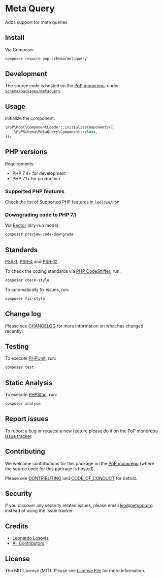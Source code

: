 # Meta Query

<!--
[![Build Status][ico-travis]][link-travis]
[![Quality Score][ico-code-quality]][link-code-quality]
[![Software License][ico-license]](LICENSE.md)
[![Latest Version on Packagist][ico-version]][link-packagist]
[![Coverage Status][ico-scrutinizer]][link-scrutinizer]
[![Total Downloads][ico-downloads]][link-downloads]
-->

Adds support for meta queries

## Install

Via Composer

``` bash
composer require pop-schema/metaquery
```

## Development

The source code is hosted on the [PoP monorepo](https://github.com/leoloso/PoP), under [`Schema/packages/metaquery`](https://github.com/leoloso/PoP/tree/master/layers/Schema/packages/metaquery).

## Usage

Initialize the component:

``` php
\PoP\Root\ComponentLoader::initializeComponents([
    \PoPSchema\MetaQuery\Component::class,
]);
```

## PHP versions

Requirements:

- PHP 7.4+ for development
- PHP 7.1+ for production

### Supported PHP features

Check the list of [Supported PHP features in `leoloso/PoP`](https://github.com/leoloso/PoP/#supported-php-features)

### Downgrading code to PHP 7.1

Via [Rector](https://github.com/rectorphp/rector) (dry-run mode):

```bash
composer preview-code-downgrade
```

## Standards

[PSR-1](https://www.php-fig.org/psr/psr-1), [PSR-4](https://www.php-fig.org/psr/psr-4) and [PSR-12](https://www.php-fig.org/psr/psr-12).

To check the coding standards via [PHP CodeSniffer](https://github.com/squizlabs/PHP_CodeSniffer), run:

``` bash
composer check-style
```

To automatically fix issues, run:

``` bash
composer fix-style
```

## Change log

Please see [CHANGELOG](CHANGELOG.md) for more information on what has changed recently.

## Testing

To execute [PHPUnit](https://phpunit.de/), run:

``` bash
composer test
```

## Static Analysis

To execute [PHPStan](https://github.com/phpstan/phpstan), run:

``` bash
composer analyse
```

## Report issues

To report a bug or request a new feature please do it on the [PoP monorepo issue tracker](https://github.com/leoloso/PoP/issues).

## Contributing

We welcome contributions for this package on the [PoP monorepo](https://github.com/leoloso/PoP) (where the source code for this package is hosted).

Please see [CONTRIBUTING](CONTRIBUTING.md) and [CODE_OF_CONDUCT](CODE_OF_CONDUCT.md) for details.

## Security

If you discover any security related issues, please email leo@getpop.org instead of using the issue tracker.

## Credits

- [Leonardo Losoviz][link-author]
- [All Contributors][link-contributors]

## License

The MIT License (MIT). Please see [License File](LICENSE.md) for more information.

[ico-version]: https://img.shields.io/packagist/v/pop-schema/metaquery.svg?style=flat-square
[ico-license]: https://img.shields.io/badge/license-MIT-brightgreen.svg?style=flat-square
[ico-travis]: https://img.shields.io/travis/pop-schema/metaquery/master.svg?style=flat-square
[ico-scrutinizer]: https://img.shields.io/scrutinizer/coverage/g/pop-schema/metaquery.svg?style=flat-square
[ico-code-quality]: https://img.shields.io/scrutinizer/g/pop-schema/metaquery.svg?style=flat-square
[ico-downloads]: https://img.shields.io/packagist/dt/pop-schema/metaquery.svg?style=flat-square

[link-packagist]: https://packagist.org/packages/pop-schema/metaquery
[link-travis]: https://travis-ci.org/pop-schema/metaquery
[link-scrutinizer]: https://scrutinizer-ci.com/g/pop-schema/metaquery/code-structure
[link-code-quality]: https://scrutinizer-ci.com/g/pop-schema/metaquery
[link-downloads]: https://packagist.org/packages/pop-schema/metaquery
[link-author]: https://github.com/leoloso
[link-contributors]: ../../../../../../contributors

